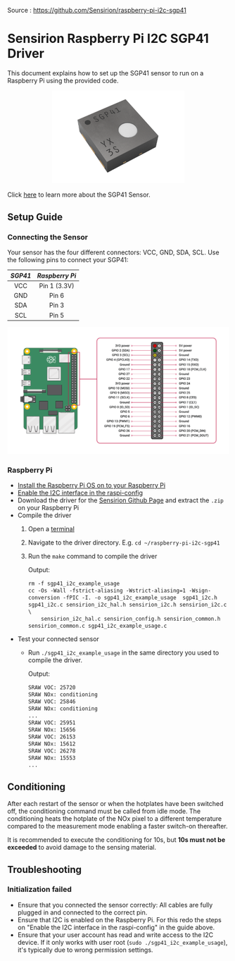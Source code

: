 Source : https://github.com/Sensirion/raspberry-pi-i2c-sgp41

# Sensirion Raspberry Pi I2C SGP41 Driver

This document explains how to set up the SGP41 sensor to run on a Raspberry Pi
using the provided code.

[<center><img src="images/SGP41.png" width="300px"></center>](https://www.sensirion.com/en/environmental-sensors/gas-sensors/sgp41)

Click [here](https://www.sensirion.com/en/environmental-sensors/gas-sensors/sgp41) to learn more about the SGP41 Sensor.


## Setup Guide

### Connecting the Sensor

Your sensor has the four different connectors: VCC, GND, SDA, SCL. Use
the following pins to connect your SGP41:

 *SGP41*  |    *Raspberry Pi*
 :------: | :------------------:
   VCC    |        Pin 1 (3.3V)
   GND    |        Pin 6
   SDA    |        Pin 3
   SCL    |        Pin 5

<center><img src="images/GPIO-Pinout-Diagram.png" width="900px"></center>

### Raspberry Pi

- [Install the Raspberry Pi OS on to your Raspberry Pi](https://projects.raspberrypi.org/en/projects/raspberry-pi-setting-up)
- [Enable the I2C interface in the raspi-config](https://www.raspberrypi.org/documentation/configuration/raspi-config.md)
- Download the driver for the [Sensirion Github Page](https://github.com/Sensirion/raspberry-pi-i2c-sgp41) and extract the `.zip` on your Raspberry Pi
- Compile the driver
    1. Open a [terminal](https://www.raspberrypi.org/documentation/usage/terminal/?)
    2. Navigate to the driver directory. E.g. `cd ~/raspberry-pi-i2c-sgp41`
    3. Run the `make` command to compile the driver

       Output:
       ```
       rm -f sgp41_i2c_example_usage
       cc -Os -Wall -fstrict-aliasing -Wstrict-aliasing=1 -Wsign-conversion -fPIC -I. -o sgp41_i2c_example_usage  sgp41_i2c.h sgp41_i2c.c sensirion_i2c_hal.h sensirion_i2c.h sensirion_i2c.c \
           sensirion_i2c_hal.c sensirion_config.h sensirion_common.h sensirion_common.c sgp41_i2c_example_usage.c
       ```
- Test your connected sensor
    - Run `./sgp41_i2c_example_usage` in the same directory you used to
      compile the driver.

      Output:
      ```
      SRAW VOC: 25720
      SRAW NOx: conditioning
      SRAW VOC: 25846
      SRAW NOx: conditioning
      ...
      SRAW VOC: 25951
      SRAW NOx: 15656
      SRAW VOC: 26153
      SRAW NOx: 15612
      SRAW VOC: 26278
      SRAW NOx: 15553
      ...
      ```

## Conditioning

After each restart of the sensor or when the hotplates have been switched off, the conditioning command must
be called from idle mode. The conditioning heats the hotplate of the NOx pixel to a different temperature compared
to the measurement mode enabling a faster switch-on thereafter.

It is recommended to execute the conditioning for 10s, but **10s must not be exceeded** to avoid damage to the sensing material.

## Troubleshooting

### Initialization failed

-   Ensure that you connected the sensor correctly: All cables are fully
    plugged in and connected to the correct pin.
-   Ensure that I2C is enabled on the Raspberry Pi. For this redo the steps on
    "Enable the I2C interface in the raspi-config" in the guide above.
-   Ensure that your user account has read and write access to the I2C device.
    If it only works with user root (`sudo ./sgp41_i2c_example_usage`), it's
    typically due to wrong permission settings.
